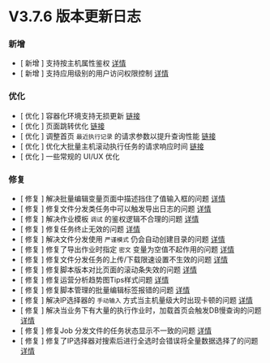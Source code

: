 # V3.7.6 版本更新日志




### 新增
- [ 新增 ] 支持按主机属性鉴权 [详情](http://github.com/TencentBlueKing/bk-job/issues/2346)
- [ 新增 ] 支持应用级别的用户访问权限控制 [详情](http://github.com/TencentBlueKing/bk-job/issues/2247)



### 优化
- [ 优化 ] 容器化环境支持无损更新 [链接](http://github.com/TencentBlueKing/bk-job/issues/2338)
- [ 优化 ] 页面跳转优化 [链接](http://github.com/TencentBlueKing/bk-job/issues/2227)
- [ 优化 ] 调整首页 `最近执行记录` 的请求参数以提升查询性能 [链接](http://github.com/TencentBlueKing/bk-job/issues/2239)
- [ 优化 ] 优化大批量主机滚动执行任务的请求响应时间 [链接](http://github.com/TencentBlueKing/bk-job/issues/2249)
- [ 优化 ] 一些常规的 UI/UX 优化


### 修复
- [ 修复 ] 解决批量编辑变量页面中描述挡住了值输入框的问题 [详情](http://github.com/TencentBlueKing/bk-job/issues/2361)
- [ 修复 ] 修复文件分发类任务中可以触发导出日志的问题 [详情](http://github.com/TencentBlueKing/bk-job/issues/2360)
- [ 修复 ] 解决作业模板 `调试` 的鉴权逻辑不合理的问题 [详情](http://github.com/TencentBlueKing/bk-job/issues/2359)
- [ 修复 ] 修复任务终止无效的问题 [详情](http://github.com/TencentBlueKing/bk-job/issues/2355)
- [ 修复 ] 解决文件分发使用 `严谨模式` 仍会自动创建目录的问题 [详情](http://github.com/TencentBlueKing/bk-job/issues/2354)
- [ 修复 ] 修复了导出作业时指定 `密文` 变量为空值不起作用的问题 [详情](http://github.com/TencentBlueKing/bk-job/issues/2348)
- [ 修复 ] 修复文件分发任务的上传/下载限速设置不生效的问题 [详情](http://github.com/TencentBlueKing/bk-job/issues/2340)
- [ 修复 ] 修复脚本版本对比页面的滚动条失效的问题 [详情](http://github.com/TencentBlueKing/bk-job/issues/2309)
- [ 修复 ] 修复运营分析趋势图Tips样式问题 [详情](http://github.com/TencentBlueKing/bk-job/issues/2265)
- [ 修复 ] 修复脚本管理的批量编辑标签报错的问题 [详情](http://github.com/TencentBlueKing/bk-job/issues/2263)
- [ 修复 ] 解决IP选择器的 `手动输入` 方式当主机量级大时出现卡顿的问题 [详情](http://github.com/TencentBlueKing/bk-job/issues/2260)
- [ 修复 ] 解决当业务下有大量的执行作业时，加载首页会触发DB慢查询的问题 [详情](http://github.com/TencentBlueKing/bk-job/issues/2228)
- [ 修复 ] 修复Job 分发文件的任务状态显示不一致的问题 [详情](http://github.com/TencentBlueKing/bk-job/issues/2224)
- [ 修复 ] 修复了IP选择器对搜索后进行全选时会错误将全量数据选择了的问题 [详情](http://github.com/TencentBlueKing/bk-job/issues/2076)